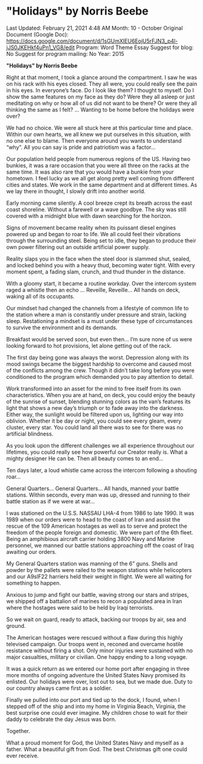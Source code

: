 # "Holidays" by Norris Beebe

Last Updated: February 21, 2021 4:48 AM
Month: 10 - October
Original Document (Google Doc): https://docs.google.com/document/d/1sGUmXIEU6EojU5rFJN3_p4l-jJS0JKEHkf4uPn1_VG8/edit
Program: Word Theme Essay
Suggest for blog: No
Suggest for program mailing: No
Year: 2015

**"Holidays" by Norris Beebe**

Right at that moment, I took a glance around the compartment. I saw he was on his rack with his eyes closed. They all were, you could really see the pain in his eyes. In everyone’s face. Do I look like them? I thought to myself. Do I show the same features on my face as they do? Were they all asleep or just meditating on why or how all of us did not want to be there? Or were they all thinking the same as I felt? … Wanting to be home before the holidays were over?

We had no choice. We were all stuck here at this particular time and place. Within our own hearts, we all knew we put ourselves in this situation, with no one else to blame. Then everyone around you wants to understand “why”. All you can say is pride and patriotism was a factor…

Our population held people from numerous regions of the US. Having two bunkies, it was a rare occasion that you were all three on the racks at the same time. It was also rare that you would have a bunkie from your hometown. I feel lucky as we all get along pretty well coming from different cities and states. We work in the same department and at different times. As we lay there in thought, I slowly drift into another world.

Early morning came silently. A cool breeze crept its breath across the east coast shoreline. Without a farewell or a wave goodbye. The sky was still covered with a midnight blue with dawn searching for the horizon.

Signs of movement became reality when its puissant diesel engines powered up and began to roar to life. We all could feel their vibrations through the surrounding steel. Being set to idle, they began to produce their own power filtering out an outside artificial power supply.

Reality slaps you in the face when the steel door is slammed shut, sealed, and locked behind you with a heavy thud, becoming water tight. With every moment spent, a fading slam, crunch, and thud thunder in the distance.

With a gloomy start, it became a routine workday. Over the intercom system raged a whistle then an echo … Reveille, Reveille… All hands on deck, waking all of its occupants.

Our mindset had changed the channels from a lifestyle of common life to the station where a man is constantly under pressure and strain, lacking sleep. Restationing a mindset is a must under these type of circumstances to survive the environment and its demands.

Breakfast would be served soon, but even then… I’m sure none of us were looking forward to hot provisions, let alone getting out of the rack.

The first day being gone was always the worst. Depression along with its mood swings became the biggest hardship to overcome and caused most of the conflicts among the crew. Though it didn’t take long before you were conditioned to the program which demanded you to pay attention to detail.

Work transformed into an asset for the mind to free itself from its own characteristics. When you are at hand, on deck, you could enjoy the beauty of the sunrise of sunset, blending stunning colors as the van’s features its light that shows a new day’s triumph or to fade away into the darkness. Either way, the sunlight would be filtered upon us, lighting our way into oblivion. Whether it be day or night, you could see every gleam, every cluster, every star. You could land all there was to see for there was no artificial blindness.

As you look upon the different challenges we all experience throughout our lifetimes, you could really see how powerful our Creator really is. What a mighty designer He can be. Then all beauty comes to an end…

Ten days later, a loud whistle came across the intercom following a shouting roar…

General Quarters… General Quarters… All hands, manned your battle stations. Within seconds, every man was up, dressed and running to their battle station as if we were at war…

I was stationed on the U.S.S. NASSAU LHA-4 from 1986 to late 1990. It was 1989 when our orders were to head to the coast of Iran and assist the rescue of the 109 American hostages as well as to serve and protect the freedom of the people foreign and domestic. We were part of the 6th fleet. Being an amphibious aircraft carrier holding 3800 Navy and Marine personnel, we manned our battle stations approaching off the coast of Iraq awaiting our orders.

My General Quarters station was manning of the 6” guns. Shells and powder by the pallets were railed to the weapon stations while helicopters and our A9slF22 harriers held their weight in flight. We were all waiting for something to happen.

Anxious to jump and fight our battle, waving strong our stars and stripes, we shipped off a battalion of marines to recon a populated area in Iran where the hostages were said to be held by Iraqi terrorists.

So we wait on guard, ready to attack, backing our troops by air, sea and ground.

The American hostages were rescued without a flaw during this highly televised campaign. Our troops went in, reconed and overcame hostile resistance without firing a shot. Only minor injuries were sustained with no major casualties, military or civilian. One happy ending to a long voyage.

It was a quick return as we entered our home port after engaging in three more months of ongoing adventure the United States Navy promised its enlisted. Our holidays were over, lost out to sea, but we made due. Duty to our country always came first as a soldier.

Finally we pulled into our port and tied up to the dock, I found, when I stepped off of the ship and into my home in Virginia Beach, Virginia, the best surprise one could ever imagine. My children chose to wait for their daddy to celebrate the day Jesus was born.

Together.

What a proud moment for God, the United States Navy and myself as a father. What a beautiful gift from God. The best Christmas gift one could ever receive.